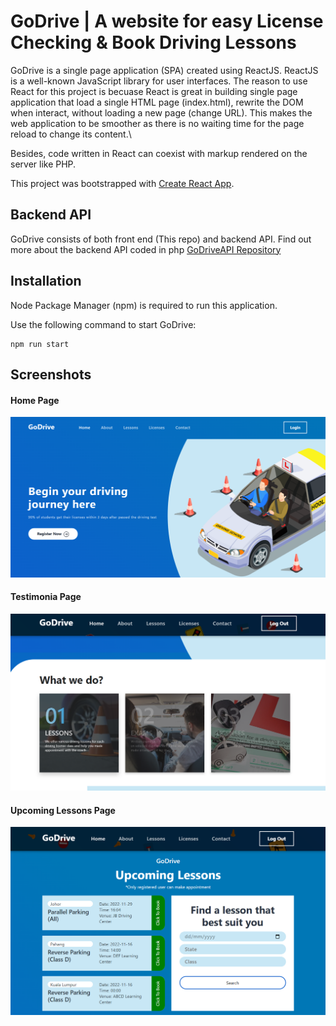 # GoDrive | A website for easy License Checking & Book Driving Lessons

GoDrive is a single page application (SPA) created using ReactJS. ReactJS is a well-known JavaScript library for user interfaces. The reason to use React for this project is becuase React is great in building single page application that load a single HTML page (index.html), rewrite the DOM when interact, without loading a new page (change URL). This makes the web application to be smoother as there is no waiting time for the page reload to change its content.\

Besides, code written in React can coexist with markup rendered on the server like PHP.

This project was bootstrapped with [Create React App](https://github.com/facebook/create-react-app).

## Backend API

GoDrive consists of both front end (This repo) and backend API. Find out more about the backend API coded in php [GoDriveAPI Repository](https://github.com/yeetengang/goDriveAPI.git)

## Installation

Node Package Manager (npm) is required to run this application. 

Use the following command to start GoDrive:
```
npm run start
```

## Screenshots

#### Home Page
![home_page](https://github.com/yeetengang/goDrive/blob/main/images/HomePage.PNG?raw=true)

#### Testimonia Page
![testi_page](https://github.com/yeetengang/goDrive/blob/main/images/Testimonia.png?raw=true)

#### Upcoming Lessons Page
![lesson_page](https://github.com/yeetengang/goDrive/blob/main/images/UpcomingLesson.PNG?raw=true)